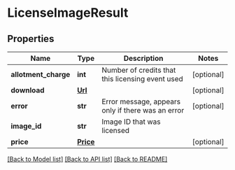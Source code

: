# LicenseImageResult

## Properties
Name | Type | Description | Notes
------------ | ------------- | ------------- | -------------
**allotment_charge** | **int** | Number of credits that this licensing event used | [optional] 
**download** | [**Url**](Url.md) |  | [optional] 
**error** | **str** | Error message, appears only if there was an error | [optional] 
**image_id** | **str** | Image ID that was licensed | 
**price** | [**Price**](Price.md) |  | [optional] 

[[Back to Model list]](../README.md#documentation-for-models) [[Back to API list]](../README.md#documentation-for-api-endpoints) [[Back to README]](../README.md)

